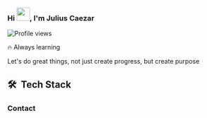 
<h3 align="left">Hi <img src="https://raw.githubusercontent.com/kaueMarques/kaueMarques/master/hi.gif" height="30px">, I'm Julius Caezar</h3>
<p align="left"> <img src="https://komarev.com/ghpvc/?username=juliuscaezarff&color=yellow" alt="Profile views" /> </p>

<p>🔥 Always learning </p>

<p>Let's do great things, not just create progress, but create purpose</p>



## 🛠 &nbsp;Tech Stack

### Contact
